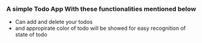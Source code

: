 ### A simple Todo App With these functionalities mentioned below

- Can add and delete your todos
- and appropirate color of todo will be showed for easy recognition of state of todo
